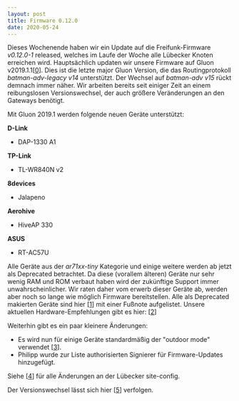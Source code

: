 ```yaml
---
layout: post
title: Firmware 0.12.0
date: 2020-05-24
---
```


Dieses Wochenende haben wir ein Update auf die Freifunk-Firmware _v0.12.0-1_ released,
welches im Laufe der Woche alle Lübecker Knoten erreichen wird.
Hauptsächlich updaten wir unsere Firmware auf Gluon v2019.1.1[[0]].
Dies ist die letzte major Gluon Version, die das Routingprotokoll _batman-adv-legacy v14_ unterstützt.
Der Wechsel auf _batman-adv v15_ rückt demnach immer näher. Wir arbeiten bereits seit einiger Zeit
an einem reibungslosen Versionswechsel, der auch größere Veränderungen an den Gateways benötigt.

Mit Gluon 2019.1 werden folgende neuen Geräte unterstützt:

**D-Link**
- DAP-1330 A1

**TP-Link**
- TL-WR840N v2

**8devices**
- Jalapeno

**Aerohive**
- HiveAP 330

**ASUS**
- RT-AC57U

Alle Geräte aus der _ar71xx-tiny_ Kategorie und einige weitere werden ab jetzt als Deprecated betrachtet.
Da diese (vorallem älteren) Geräte nur sehr wenig RAM und ROM verbaut haben wird der zukünftige Support
immer unwahrscheinlicher. Wir raten daher vom erwerb dieser Geräte ab, werden aber noch so lange wie möglich
Firmware bereitstellen. Alle als Deprecated makierten Geräte sind hier [[1]] mit einer Fußnote aufgelistet. 
Unsere aktuellen Hardware-Empfehlungen gibt es hier: [[2]] 


Weiterhin gibt es ein paar kleinere Änderungen:

- Es wird nun für einige Geräte standardmäßig der "outdoor mode" verwendet [[3]].
- Philipp wurde zur Liste authorisierten Signierer für Firmware-Updates hinzugefügt.

Siehe [[4]] für alle Änderungen an der Lübecker site-config.

Der Versionswechsel lässt sich hier [[5]] verfolgen.

[0]: https://gluon.readthedocs.io/en/v2020.1.x/releases/v2019.1.html
[1]: https://gluon.readthedocs.io/en/v2020.1.x/user/supported_devices.html#deprecated
[2]: https://wiki.luebeck.freifunk.net/docs/hardware/
[3]: https://github.com/freifunk-luebeck/site-ffhl/commit/23b87e6880e16e1cd8cdff41962ff39b2adee50e
[4]: https://github.com/freifunk-luebeck/site-ffhl/tree/v0.12.0-1
[5]: https://luebeck.freifunk.net/statistik/d/gfLSBciWz/basic-stats?viewPanel=8&orgId=1&from=1590098400000&to=1590962399000 
